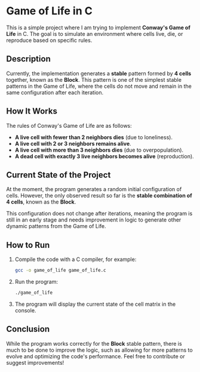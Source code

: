 # Game of Life in C

This is a simple project where I am trying to implement **Conway's Game of Life** in C. The goal is to simulate an environment where cells live, die, or reproduce based on specific rules.

## Description

Currently, the implementation generates a **stable** pattern formed by **4 cells** together, known as the **Block**. This pattern is one of the simplest stable patterns in the Game of Life, where the cells do not move and remain in the same configuration after each iteration.

## How It Works

The rules of Conway's Game of Life are as follows:

- **A live cell with fewer than 2 neighbors dies** (due to loneliness).
- **A live cell with 2 or 3 neighbors remains alive**.
- **A live cell with more than 3 neighbors dies** (due to overpopulation).
- **A dead cell with exactly 3 live neighbors becomes alive** (reproduction).

## Current State of the Project

At the moment, the program generates a random initial configuration of cells. However, the only observed result so far is the **stable combination of 4 cells**, known as the **Block**.


This configuration does not change after iterations, meaning the program is still in an early stage and needs improvement in logic to generate other dynamic patterns from the Game of Life.

## How to Run

1. Compile the code with a C compiler, for example:
    ```bash
    gcc -o game_of_life game_of_life.c
    ```

2. Run the program:
    ```bash
    ./game_of_life
    ```

3. The program will display the current state of the cell matrix in the console.

## Conclusion

While the program works correctly for the **Block** stable pattern, there is much to be done to improve the logic, such as allowing for more patterns to evolve and optimizing the code's performance. Feel free to contribute or suggest improvements!

